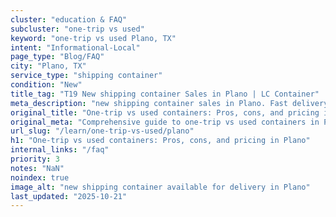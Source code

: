 ```yaml
---
cluster: "education & FAQ"
subcluster: "one-trip vs used"
keyword: "one-trip vs used Plano, TX"
intent: "Informational-Local"
page_type: "Blog/FAQ"
city: "Plano, TX"
service_type: "shipping container"
condition: "New"
title_tag: "T19 New shipping container Sales in Plano | LC Container"
meta_description: "new shipping container sales in Plano. Fast delivery, competitive pricing. Serving one trip vs used area. Quote ID: A1Q. Call (214) 524-4168 for your free quote today."
original_title: "One-trip vs used containers: Pros, cons, and pricing in Plano | LC Container"
original_meta: "Comprehensive guide to one-trip vs used containers in Plano. Local since 2003. Call (214) 524-4168 for quotes."
url_slug: "/learn/one-trip-vs-used/plano"
h1: "One-trip vs used containers: Pros, cons, and pricing in Plano"
internal_links: "/faq"
priority: 3
notes: "NaN"
noindex: true
image_alt: "new shipping container available for delivery in Plano"
last_updated: "2025-10-21"
---
```


<!-- TODO: Add unique city/inventory copy, images, and internal links here. -->
